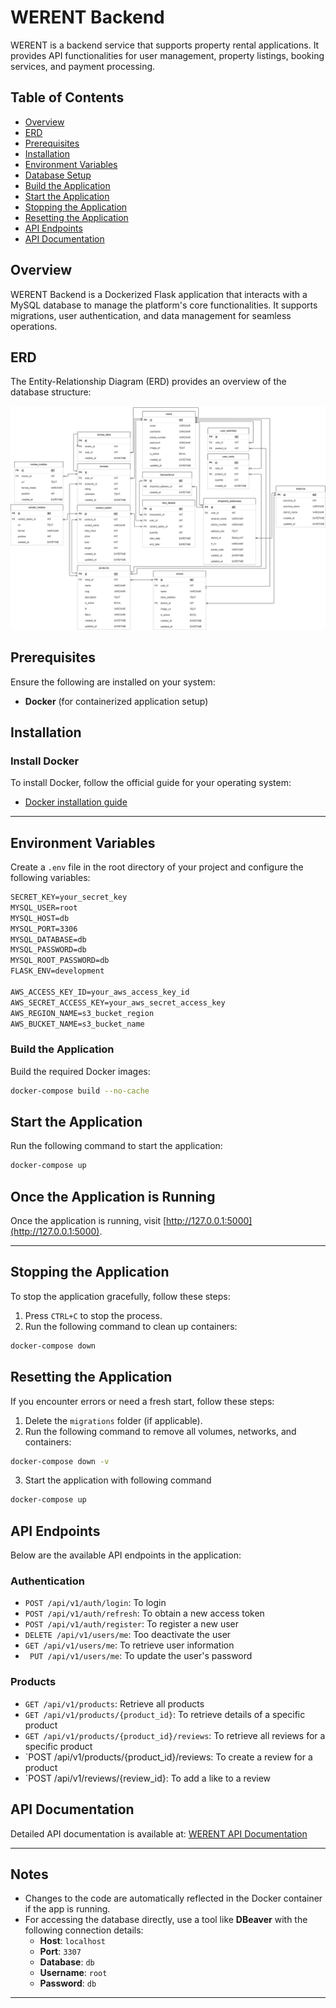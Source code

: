 # WERENT Backend

WERENT is a backend service that supports property rental applications. It provides API functionalities for user management, property listings, booking services, and payment processing.

## Table of Contents

-   [Overview](#overview)
-   [ERD](#erd)
-   [Prerequisites](#prerequisites)
-   [Installation](#installation)
-   [Environment Variables](#environment-variables)
-   [Database Setup](#database-setup)
-   [Build the Application](#build-the-application)
-   [Start the Application](#start-the-application)
-   [Stopping the Application](#stopping-the-application)
-   [Resetting the Application](#resetting-the-application)
-   [API Endpoints](#api-endpoints)
-   [API Documentation](#api-documentation)

## Overview

WERENT Backend is a Dockerized Flask application that interacts with a MySQL database to manage the platform's core functionalities. It supports migrations, user authentication, and data management for seamless operations.

## ERD

The Entity-Relationship Diagram (ERD) provides an overview of the database structure:

![Entity-Relationship-Diagram](./ERD.png)

## Prerequisites

Ensure the following are installed on your system:

-   **Docker** (for containerized application setup)

## Installation

### Install Docker

To install Docker, follow the official guide for your operating system:

-   [Docker installation guide](https://docs.docker.com/get-docker/)

---

## Environment Variables

Create a `.env` file in the root directory of your project and configure the following variables:

```txt
SECRET_KEY=your_secret_key
MYSQL_USER=root
MYSQL_HOST=db
MYSQL_PORT=3306
MYSQL_DATABASE=db
MYSQL_PASSWORD=db
MYSQL_ROOT_PASSWORD=db
FLASK_ENV=development

AWS_ACCESS_KEY_ID=your_aws_access_key_id
AWS_SECRET_ACCESS_KEY=your_aws_secret_access_key
AWS_REGION_NAME=s3_bucket_region
AWS_BUCKET_NAME=s3_bucket_name
```

### Build the Application

Build the required Docker images:

```bash
docker-compose build --no-cache
```

## Start the Application

Run the following command to start the application:

```bash
docker-compose up
```

## Once the Application is Running

Once the application is running, visit [http://127.0.0.1:5000](http://127.0.0.1:5000).

---

## Stopping the Application

To stop the application gracefully, follow these steps:

1. Press `CTRL+C` to stop the process.
2. Run the following command to clean up containers:

```bash
docker-compose down
```

## Resetting the Application

If you encounter errors or need a fresh start, follow these steps:

1. Delete the `migrations` folder (if applicable).
2. Run the following command to remove all volumes, networks, and containers:

```bash
docker-compose down -v
```

3. Start the application with following command

```bash
docker-compose up
```

## API Endpoints

Below are the available API endpoints in the application:

### **Authentication**

-   `POST /api/v1/auth/login`: To login
-   `POST /api/v1/auth/refresh`: To obtain a new access token
-   `POST /api/v1/auth/register`: To register a new user
-   `DELETE /api/v1/users/me`: Too deactivate the user
-   `GET /api/v1/users/me`: To retrieve user information
-   ` PUT /api/v1/users/me`: To update the user's password

### **Products**

-   `GET /api/v1/products`: Retrieve all products
-   `GET /api/v1/products/{product_id}`: To retrieve details of a specific product
-   `GET /api/v1/products/{product_id}/reviews`: To retrieve all reviews for a specific product
-   `POST /api/v1/products/{product_id}/reviews: To create a review for a product
-   `POST /api/v1/reviews/{review_id}: To add a like to a review

## API Documentation

Detailed API documentation is available at:
[WERENT API Documentation](http://ec2-108-136-243-165.ap-southeast-3.compute.amazonaws.com/apidocs/#/)

---

## Notes

-   Changes to the code are automatically reflected in the Docker container if the app is running.
-   For accessing the database directly, use a tool like **DBeaver** with the following connection details:
    -   **Host**: `localhost`
    -   **Port**: `3307`
    -   **Database**: `db`
    -   **Username**: `root`
    -   **Password**: `db`

---
